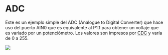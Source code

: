 # ADC

Este es un ejemplo simple del ADC (Analogue to Digital Converter) que hace uso del puerto AIN0 que es equivalente al P1.1 para obtener un voltaje que es variado por un potenciómetro. Los valores son impresos por [CDC](https://github.com/nstrappazzonc/CH552/tree/main/src/cdc) y varía de 0 a 255.

![](https://github.com/nstrappazzonc/CH552/blob/main/src/adc/schematic.png?raw=true)
